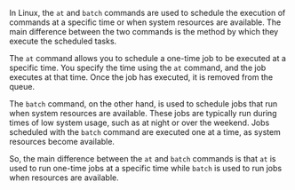 In Linux, the `at` and `batch` commands are used to schedule the execution of commands at a specific time or when system resources are available. The main difference between the two commands is the method by which they execute the scheduled tasks.

The `at` command allows you to schedule a one-time job to be executed at a specific time. You specify the time using the `at` command, and the job executes at that time. Once the job has executed, it is removed from the queue.

The `batch` command, on the other hand, is used to schedule jobs that run when system resources are available. These jobs are typically run during times of low system usage, such as at night or over the weekend. Jobs scheduled with the `batch` command are executed one at a time, as system resources become available.

So, the main difference between the `at` and `batch` commands is that `at` is used to run one-time jobs at a specific time while `batch` is used to run jobs when resources are available.
